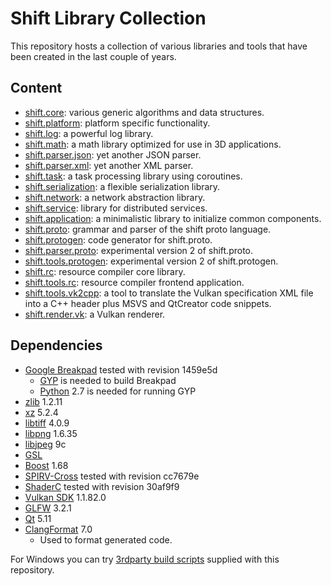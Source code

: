 # Shift Library Collection

This repository hosts a collection of various libraries and tools that have been created in the last couple of years.

## Content

* [shift.core](shift/core/doc/core.md): various generic algorithms and data structures.
* [shift.platform](shift/platform/doc/platform.md): platform specific functionality.
* [shift.log](shift/log/doc/log.md): a powerful log library.
* [shift.math](shift/math/doc/math.md): a math library optimized for use in 3D applications.
* [shift.parser.json](shift/parser.json/doc/parser.json.md): yet another JSON parser.
* [shift.parser.xml](shift/parser.xml/doc/parser.xml.md): yet another XML parser.
* [shift.task](shift/task/doc/task.md): a task processing library using coroutines.
* [shift.serialization](shift/serialization/doc/serialization.md): a flexible serialization library.
* [shift.network](shift/network/doc/network.md): a network abstraction library.
* [shift.service](shift/service/doc/service.md): library for distributed services.
* [shift.application](shift/application/doc/application.md): a minimalistic library to initialize common components.
* [shift.proto](shift/proto/doc/proto.md): grammar and parser of the shift proto language.
* [shift.protogen](shift/protogen/doc/protogen.md): code generator for shift.proto.
* [shift.parser.proto](shift/parser.proto/doc/parser.proto.md): experimental version 2 of shift.proto.
* [shift.tools.protogen](shift/tools.protogen/doc/tools.protogen.md): experimental version 2 of shift.protogen.
* [shift.rc](shift/rc/doc/rc.md): resource compiler core library.
* [shift.tools.rc](shift/tools.rc/doc/tools.rc.md): resource compiler frontend application.
* [shift.tools.vk2cpp](shift/tools.vk2cpp/doc/tools.vk2cpp.md): a tool to translate the Vulkan specification XML file into a C++ header plus MSVS and QtCreator code snippets.
* [shift.render.vk](shift/render.vk/doc/render.vk.md): a Vulkan renderer.

## Dependencies

* [Google Breakpad](https://github.com/google/breakpad) tested with revision 1459e5d
    * [GYP](https://gyp.gsrc.io/) is needed to build Breakpad
    * [Python](https://www.python.org/) 2.7 is needed for running GYP
* [zlib](https://zlib.net/) 1.2.11
* [xz](https://tukaani.org/xz/) 5.2.4
* [libtiff](http://www.simplesystems.org/libtiff/) 4.0.9
* [libpng](http://www.libpng.org/pub/png/libpng.html) 1.6.35
* [libjpeg](https://www.ijg.org/) 9c
* [GSL](https://github.com/Microsoft/GSL)
* [Boost](https://www.boost.org/) 1.68
* [SPIRV-Cross](https://github.com/KhronosGroup/SPIRV-Cross) tested with revision cc7679e
* [ShaderC](https://github.com/google/shaderc) tested with revision 30af9f9
* [Vulkan SDK](https://vulkan.lunarg.com/) 1.1.82.0
* [GLFW](https://www.glfw.org/) 3.2.1
* [Qt](https://www.qt.io/download) 5.11
* [ClangFormat](https://clang.llvm.org/docs/ClangFormat.html) 7.0
    * Used to format generated code.

For Windows you can try [3rdparty build scripts](3rdparty/packages/README.md) supplied with this repository.
